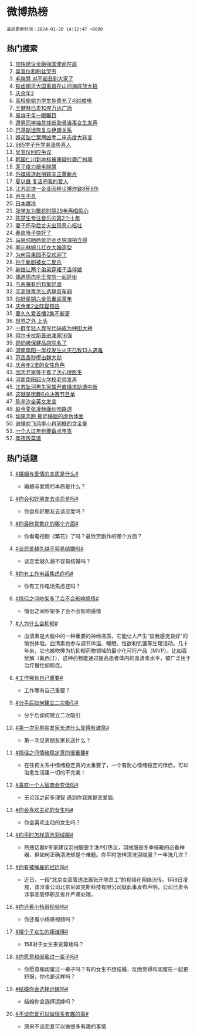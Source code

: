 # 微博热榜

`最后更新时间：2024-01-20 14:12:47 +0800`

## 热门搜索

1. [加快建设金融强国使命在肩](https://m.weibo.cn/search?containerid=100103type%3D1%26t%3D10%26q%3D%23%E5%8A%A0%E5%BF%AB%E5%BB%BA%E8%AE%BE%E9%87%91%E8%9E%8D%E5%BC%BA%E5%9B%BD%E4%BD%BF%E5%91%BD%E5%9C%A8%E8%82%A9%23&stream_entry_id=51&isnewpage=1&extparam=seat%3D1%26pos%3D0%26filter_type%3Drealtimehot%26dgr%3D0%26stream_entry_id%3D51%26q%3D%2523%25E5%258A%25A0%25E5%25BF%25AB%25E5%25BB%25BA%25E8%25AE%25BE%25E9%2587%2591%25E8%259E%258D%25E5%25BC%25BA%25E5%259B%25BD%25E4%25BD%25BF%25E5%2591%25BD%25E5%259C%25A8%25E8%2582%25A9%2523%26cate%3D10103%26c_type%3D51%26display_time%3D1705731166%26pre_seqid%3D170573116666901651626)
1. [吴宣仪和粉丝哭穷](https://m.weibo.cn/search?containerid=100103type%3D1%26t%3D10%26q%3D%23%E5%90%B4%E5%AE%A3%E4%BB%AA%E5%92%8C%E7%B2%89%E4%B8%9D%E5%93%AD%E7%A9%B7%23&stream_entry_id=31&isnewpage=1&extparam=seat%3D1%26c_type%3D31%26cate%3D5001%26lcate%3D5001%26pos%3D0%26filter_type%3Drealtimehot%26dgr%3D0%26q%3D%2523%25E5%2590%25B4%25E5%25AE%25A3%25E4%25BB%25AA%25E5%2592%258C%25E7%25B2%2589%25E4%25B8%259D%25E5%2593%25AD%25E7%25A9%25B7%2523%26band_rank%3D1%26realpos%3D1%26stream_entry_id%3D31%26flag%3D2%26display_time%3D1705731166%26pre_seqid%3D170573116666901651626)
1. [毛晓慧 对不起丑到大家了](https://m.weibo.cn/search?containerid=100103type%3D1%26t%3D10%26q%3D%E6%AF%9B%E6%99%93%E6%85%A7+%E5%AF%B9%E4%B8%8D%E8%B5%B7%E4%B8%91%E5%88%B0%E5%A4%A7%E5%AE%B6%E4%BA%86&stream_entry_id=31&isnewpage=1&extparam=seat%3D1%26c_type%3D31%26cate%3D5001%26lcate%3D5001%26pos%3D1%26filter_type%3Drealtimehot%26dgr%3D0%26q%3D%25E6%25AF%259B%25E6%2599%2593%25E6%2585%25A7%2520%25E5%25AF%25B9%25E4%25B8%258D%25E8%25B5%25B7%25E4%25B8%2591%25E5%2588%25B0%25E5%25A4%25A7%25E5%25AE%25B6%25E4%25BA%2586%26band_rank%3D2%26realpos%3D2%26stream_entry_id%3D31%26flag%3D2%26display_time%3D1705731166%26pre_seqid%3D170573116666901651626)
1. [铁齿钢牙大国重器在山间海底放大招](https://m.weibo.cn/search?containerid=100103type%3D1%26t%3D10%26q%3D%23%E9%93%81%E9%BD%BF%E9%92%A2%E7%89%99%E5%A4%A7%E5%9B%BD%E9%87%8D%E5%99%A8%E5%9C%A8%E5%B1%B1%E9%97%B4%E6%B5%B7%E5%BA%95%E6%94%BE%E5%A4%A7%E6%8B%9B%23&stream_entry_id=31&isnewpage=1&extparam=seat%3D1%26c_type%3D31%26cate%3D5001%26lcate%3D5001%26pos%3D2%26filter_type%3Drealtimehot%26dgr%3D0%26q%3D%2523%25E9%2593%2581%25E9%25BD%25BF%25E9%2592%25A2%25E7%2589%2599%25E5%25A4%25A7%25E5%259B%25BD%25E9%2587%258D%25E5%2599%25A8%25E5%259C%25A8%25E5%25B1%25B1%25E9%2597%25B4%25E6%25B5%25B7%25E5%25BA%2595%25E6%2594%25BE%25E5%25A4%25A7%25E6%258B%259B%2523%26band_rank%3D3%26realpos%3D3%26stream_entry_id%3D31%26flag%3D1%26display_time%3D1705731166%26pre_seqid%3D170573116666901651626)
1. [庆余年2](https://m.weibo.cn/search?containerid=100103type%3D1%26t%3D10%26q%3D%E5%BA%86%E4%BD%99%E5%B9%B42&stream_entry_id=31&isnewpage=1&extparam=seat%3D1%26c_type%3D31%26cate%3D5001%26lcate%3D5001%26pos%3D3%26filter_type%3Drealtimehot%26dgr%3D0%26q%3D%25E5%25BA%2586%25E4%25BD%2599%25E5%25B9%25B42%26band_rank%3D4%26realpos%3D4%26stream_entry_id%3D31%26flag%3D2%26display_time%3D1705731166%26pre_seqid%3D170573116666901651626)
1. [高校偷偷为学生免费充了480度电](https://m.weibo.cn/search?containerid=100103type%3D1%26t%3D10%26q%3D%23%E9%AB%98%E6%A0%A1%E5%81%B7%E5%81%B7%E4%B8%BA%E5%AD%A6%E7%94%9F%E5%85%8D%E8%B4%B9%E5%85%85%E4%BA%86480%E5%BA%A6%E7%94%B5%23&stream_entry_id=31&isnewpage=1&extparam=seat%3D1%26c_type%3D31%26cate%3D5001%26lcate%3D5001%26pos%3D4%26filter_type%3Drealtimehot%26dgr%3D0%26q%3D%2523%25E9%25AB%2598%25E6%25A0%25A1%25E5%2581%25B7%25E5%2581%25B7%25E4%25B8%25BA%25E5%25AD%25A6%25E7%2594%259F%25E5%2585%258D%25E8%25B4%25B9%25E5%2585%2585%25E4%25BA%2586480%25E5%25BA%25A6%25E7%2594%25B5%2523%26band_rank%3D5%26realpos%3D5%26stream_entry_id%3D31%26flag%3D32768%26display_time%3D1705731166%26pre_seqid%3D170573116666901651626)
1. [王健林已卖10座万达广场](https://m.weibo.cn/search?containerid=100103type%3D1%26t%3D10%26q%3D%23%E7%8E%8B%E5%81%A5%E6%9E%97%E5%B7%B2%E5%8D%9610%E5%BA%A7%E4%B8%87%E8%BE%BE%E5%B9%BF%E5%9C%BA%23&stream_entry_id=31&isnewpage=1&extparam=seat%3D1%26c_type%3D31%26cate%3D5001%26lcate%3D5001%26pos%3D5%26filter_type%3Drealtimehot%26dgr%3D0%26q%3D%2523%25E7%258E%258B%25E5%2581%25A5%25E6%259E%2597%25E5%25B7%25B2%25E5%258D%259610%25E5%25BA%25A7%25E4%25B8%2587%25E8%25BE%25BE%25E5%25B9%25BF%25E5%259C%25BA%2523%26band_rank%3D6%26realpos%3D6%26stream_entry_id%3D31%26flag%3D2%26display_time%3D1705731166%26pre_seqid%3D170573116666901651626)
1. [易烊千玺一眼瞩目](https://m.weibo.cn/search?containerid=100103type%3D1%26t%3D10%26q%3D%23%E6%98%93%E7%83%8A%E5%8D%83%E7%8E%BA%E4%B8%80%E7%9C%BC%E7%9E%A9%E7%9B%AE%23&stream_entry_id=31&isnewpage=1&extparam=seat%3D1%26c_type%3D31%26topic_ad%3D1%26cate%3D5001%26lcate%3D5001%26adid%3D219516%26filter_type%3Drealtimehot%26dgr%3D0%26pos%3D6%26band_rank%3D7%26q%3D%2523%25E6%2598%2593%25E7%2583%258A%25E5%258D%2583%25E7%258E%25BA%25E4%25B8%2580%25E7%259C%25BC%25E7%259E%25A9%25E7%259B%25AE%2523%26stream_entry_id%3D31%26is_ad_pos%3D1%26display_time%3D1705731166%26pre_seqid%3D170573116666901651626)
1. [遭男同学抽凳摔断肋骨当事女生发声](https://m.weibo.cn/search?containerid=100103type%3D1%26t%3D10%26q%3D%23%E9%81%AD%E7%94%B7%E5%90%8C%E5%AD%A6%E6%8A%BD%E5%87%B3%E6%91%94%E6%96%AD%E8%82%8B%E9%AA%A8%E5%BD%93%E4%BA%8B%E5%A5%B3%E7%94%9F%E5%8F%91%E5%A3%B0%23&stream_entry_id=31&isnewpage=1&extparam=seat%3D1%26c_type%3D31%26cate%3D5001%26lcate%3D5001%26pos%3D7%26filter_type%3Drealtimehot%26dgr%3D0%26q%3D%2523%25E9%2581%25AD%25E7%2594%25B7%25E5%2590%258C%25E5%25AD%25A6%25E6%258A%25BD%25E5%2587%25B3%25E6%2591%2594%25E6%2596%25AD%25E8%2582%258B%25E9%25AA%25A8%25E5%25BD%2593%25E4%25BA%258B%25E5%25A5%25B3%25E7%2594%259F%25E5%258F%2591%25E5%25A3%25B0%2523%26band_rank%3D7%26realpos%3D7%26stream_entry_id%3D31%26flag%3D1%26display_time%3D1705731166%26pre_seqid%3D170573116666901651626)
1. [巴基斯坦恢复与伊朗关系](https://m.weibo.cn/search?containerid=100103type%3D1%26t%3D10%26q%3D%23%E5%B7%B4%E5%9F%BA%E6%96%AF%E5%9D%A6%E6%81%A2%E5%A4%8D%E4%B8%8E%E4%BC%8A%E6%9C%97%E5%85%B3%E7%B3%BB%23&stream_entry_id=31&isnewpage=1&extparam=seat%3D1%26c_type%3D31%26cate%3D5001%26lcate%3D5001%26pos%3D8%26filter_type%3Drealtimehot%26dgr%3D0%26q%3D%2523%25E5%25B7%25B4%25E5%259F%25BA%25E6%2596%25AF%25E5%259D%25A6%25E6%2581%25A2%25E5%25A4%258D%25E4%25B8%258E%25E4%25BC%258A%25E6%259C%2597%25E5%2585%25B3%25E7%25B3%25BB%2523%26band_rank%3D8%26realpos%3D8%26stream_entry_id%3D31%26flag%3D1%26display_time%3D1705731166%26pre_seqid%3D170573116666901651626)
1. [姐弟坠亡案两凶手二审态度大转变](https://m.weibo.cn/search?containerid=100103type%3D1%26t%3D10%26q%3D%23%E5%A7%90%E5%BC%9F%E5%9D%A0%E4%BA%A1%E6%A1%88%E4%B8%A4%E5%87%B6%E6%89%8B%E4%BA%8C%E5%AE%A1%E6%80%81%E5%BA%A6%E5%A4%A7%E8%BD%AC%E5%8F%98%23&stream_entry_id=31&isnewpage=1&extparam=seat%3D1%26c_type%3D31%26cate%3D5001%26lcate%3D5001%26pos%3D9%26filter_type%3Drealtimehot%26dgr%3D0%26q%3D%2523%25E5%25A7%2590%25E5%25BC%259F%25E5%259D%25A0%25E4%25BA%25A1%25E6%25A1%2588%25E4%25B8%25A4%25E5%2587%25B6%25E6%2589%258B%25E4%25BA%258C%25E5%25AE%25A1%25E6%2580%2581%25E5%25BA%25A6%25E5%25A4%25A7%25E8%25BD%25AC%25E5%258F%2598%2523%26band_rank%3D9%26realpos%3D9%26stream_entry_id%3D31%26flag%3D0%26display_time%3D1705731166%26pre_seqid%3D170573116666901651626)
1. [985学子升学率涨势喜人](https://m.weibo.cn/search?containerid=100103type%3D1%26t%3D10%26q%3D%23985%E5%AD%A6%E5%AD%90%E5%8D%87%E5%AD%A6%E7%8E%87%E6%B6%A8%E5%8A%BF%E5%96%9C%E4%BA%BA%23&stream_entry_id=31&isnewpage=1&extparam=seat%3D1%26c_type%3D31%26cate%3D5001%26lcate%3D5001%26pos%3D10%26filter_type%3Drealtimehot%26dgr%3D0%26q%3D%2523985%25E5%25AD%25A6%25E5%25AD%2590%25E5%258D%2587%25E5%25AD%25A6%25E7%258E%2587%25E6%25B6%25A8%25E5%258A%25BF%25E5%2596%259C%25E4%25BA%25BA%2523%26band_rank%3D10%26realpos%3D10%26stream_entry_id%3D31%26flag%3D0%26display_time%3D1705731166%26pre_seqid%3D170573116666901651626)
1. [吴宣仪回应争议](https://m.weibo.cn/search?containerid=100103type%3D1%26t%3D10%26q%3D%23%E5%90%B4%E5%AE%A3%E4%BB%AA%E5%9B%9E%E5%BA%94%E4%BA%89%E8%AE%AE%23&stream_entry_id=31&isnewpage=1&extparam=seat%3D1%26c_type%3D31%26cate%3D5001%26lcate%3D5001%26pos%3D11%26filter_type%3Drealtimehot%26dgr%3D0%26q%3D%2523%25E5%2590%25B4%25E5%25AE%25A3%25E4%25BB%25AA%25E5%259B%259E%25E5%25BA%2594%25E4%25BA%2589%25E8%25AE%25AE%2523%26band_rank%3D11%26realpos%3D11%26stream_entry_id%3D31%26flag%3D1%26display_time%3D1705731166%26pre_seqid%3D170573116666901651626)
1. [韩国仁川新地标被质疑抄袭广州塔](https://m.weibo.cn/search?containerid=100103type%3D1%26t%3D10%26q%3D%23%E9%9F%A9%E5%9B%BD%E4%BB%81%E5%B7%9D%E6%96%B0%E5%9C%B0%E6%A0%87%E8%A2%AB%E8%B4%A8%E7%96%91%E6%8A%84%E8%A2%AD%E5%B9%BF%E5%B7%9E%E5%A1%94%23&stream_entry_id=31&isnewpage=1&extparam=seat%3D1%26c_type%3D31%26cate%3D5001%26lcate%3D5001%26pos%3D12%26filter_type%3Drealtimehot%26dgr%3D0%26q%3D%2523%25E9%259F%25A9%25E5%259B%25BD%25E4%25BB%2581%25E5%25B7%259D%25E6%2596%25B0%25E5%259C%25B0%25E6%25A0%2587%25E8%25A2%25AB%25E8%25B4%25A8%25E7%2596%2591%25E6%258A%2584%25E8%25A2%25AD%25E5%25B9%25BF%25E5%25B7%259E%25E5%25A1%2594%2523%26band_rank%3D12%26realpos%3D12%26stream_entry_id%3D31%26flag%3D0%26display_time%3D1705731166%26pre_seqid%3D170573116666901651626)
1. [茅子俊力挺毛晓慧](https://m.weibo.cn/search?containerid=100103type%3D1%26t%3D10%26q%3D%23%E8%8C%85%E5%AD%90%E4%BF%8A%E5%8A%9B%E6%8C%BA%E6%AF%9B%E6%99%93%E6%85%A7%23&stream_entry_id=31&isnewpage=1&extparam=seat%3D1%26c_type%3D31%26cate%3D5001%26lcate%3D5001%26pos%3D13%26filter_type%3Drealtimehot%26dgr%3D0%26q%3D%2523%25E8%258C%2585%25E5%25AD%2590%25E4%25BF%258A%25E5%258A%259B%25E6%258C%25BA%25E6%25AF%259B%25E6%2599%2593%25E6%2585%25A7%2523%26band_rank%3D13%26realpos%3D13%26stream_entry_id%3D31%26flag%3D1%26display_time%3D1705731166%26pre_seqid%3D170573116666901651626)
1. [外媒报道赵丽颖辛芷蕾新片](https://m.weibo.cn/search?containerid=100103type%3D1%26t%3D10%26q%3D%23%E5%A4%96%E5%AA%92%E6%8A%A5%E9%81%93%E8%B5%B5%E4%B8%BD%E9%A2%96%E8%BE%9B%E8%8A%B7%E8%95%BE%E6%96%B0%E7%89%87%23&stream_entry_id=31&isnewpage=1&extparam=seat%3D1%26c_type%3D31%26cate%3D5001%26lcate%3D5001%26pos%3D14%26filter_type%3Drealtimehot%26dgr%3D0%26q%3D%2523%25E5%25A4%2596%25E5%25AA%2592%25E6%258A%25A5%25E9%2581%2593%25E8%25B5%25B5%25E4%25B8%25BD%25E9%25A2%2596%25E8%25BE%259B%25E8%258A%25B7%25E8%2595%25BE%25E6%2596%25B0%25E7%2589%2587%2523%26band_rank%3D14%26realpos%3D14%26stream_entry_id%3D31%26flag%3D2%26display_time%3D1705731166%26pre_seqid%3D170573116666901651626)
1. [夏以昼 复活吧我的爱人](https://m.weibo.cn/search?containerid=100103type%3D1%26t%3D10%26q%3D%E5%A4%8F%E4%BB%A5%E6%98%BC+%E5%A4%8D%E6%B4%BB%E5%90%A7%E6%88%91%E7%9A%84%E7%88%B1%E4%BA%BA&stream_entry_id=31&isnewpage=1&extparam=seat%3D1%26c_type%3D31%26cate%3D5001%26lcate%3D5001%26pos%3D15%26filter_type%3Drealtimehot%26dgr%3D0%26q%3D%25E5%25A4%258F%25E4%25BB%25A5%25E6%2598%25BC%2520%25E5%25A4%258D%25E6%25B4%25BB%25E5%2590%25A7%25E6%2588%2591%25E7%259A%2584%25E7%2588%25B1%25E4%25BA%25BA%26band_rank%3D15%26realpos%3D15%26stream_entry_id%3D31%26flag%3D1%26display_time%3D1705731166%26pre_seqid%3D170573116666901651626)
1. [江苏武进一企业因粉尘爆炸致8死8伤](https://m.weibo.cn/search?containerid=100103type%3D1%26t%3D10%26q%3D%23%E6%B1%9F%E8%8B%8F%E6%AD%A6%E8%BF%9B%E4%B8%80%E4%BC%81%E4%B8%9A%E5%9B%A0%E7%B2%89%E5%B0%98%E7%88%86%E7%82%B8%E8%87%B48%E6%AD%BB8%E4%BC%A4%23&stream_entry_id=31&isnewpage=1&extparam=seat%3D1%26c_type%3D31%26cate%3D5001%26lcate%3D5001%26pos%3D16%26filter_type%3Drealtimehot%26dgr%3D0%26q%3D%2523%25E6%25B1%259F%25E8%258B%258F%25E6%25AD%25A6%25E8%25BF%259B%25E4%25B8%2580%25E4%25BC%2581%25E4%25B8%259A%25E5%259B%25A0%25E7%25B2%2589%25E5%25B0%2598%25E7%2588%2586%25E7%2582%25B8%25E8%2587%25B48%25E6%25AD%25BB8%25E4%25BC%25A4%2523%26band_rank%3D16%26realpos%3D16%26stream_entry_id%3D31%26flag%3D1%26display_time%3D1705731166%26pre_seqid%3D170573116666901651626)
1. [声生不息](https://m.weibo.cn/search?containerid=100103type%3D1%26t%3D10%26q%3D%E5%A3%B0%E7%94%9F%E4%B8%8D%E6%81%AF&stream_entry_id=31&isnewpage=1&extparam=seat%3D1%26c_type%3D31%26cate%3D5001%26lcate%3D5001%26pos%3D17%26filter_type%3Drealtimehot%26dgr%3D0%26q%3D%25E5%25A3%25B0%25E7%2594%259F%25E4%25B8%258D%25E6%2581%25AF%26band_rank%3D17%26realpos%3D17%26stream_entry_id%3D31%26flag%3D1%26display_time%3D1705731166%26pre_seqid%3D170573116666901651626)
1. [日本爆冷](https://m.weibo.cn/search?containerid=100103type%3D1%26t%3D10%26q%3D%E6%97%A5%E6%9C%AC%E7%88%86%E5%86%B7&stream_entry_id=31&isnewpage=1&extparam=seat%3D1%26c_type%3D31%26cate%3D5001%26lcate%3D5001%26pos%3D18%26filter_type%3Drealtimehot%26dgr%3D0%26q%3D%25E6%2597%25A5%25E6%259C%25AC%25E7%2588%2586%25E5%2586%25B7%26band_rank%3D18%26realpos%3D18%26stream_entry_id%3D31%26flag%3D0%26display_time%3D1705731166%26pre_seqid%3D170573116666901651626)
1. [张学友为繁花时隔29年再唱偷心](https://m.weibo.cn/search?containerid=100103type%3D1%26t%3D10%26q%3D%23%E5%BC%A0%E5%AD%A6%E5%8F%8B%E4%B8%BA%E7%B9%81%E8%8A%B1%E6%97%B6%E9%9A%9429%E5%B9%B4%E5%86%8D%E5%94%B1%E5%81%B7%E5%BF%83%23&stream_entry_id=31&isnewpage=1&extparam=seat%3D1%26c_type%3D31%26cate%3D5001%26lcate%3D5001%26pos%3D19%26filter_type%3Drealtimehot%26dgr%3D0%26q%3D%2523%25E5%25BC%25A0%25E5%25AD%25A6%25E5%258F%258B%25E4%25B8%25BA%25E7%25B9%2581%25E8%258A%25B1%25E6%2597%25B6%25E9%259A%259429%25E5%25B9%25B4%25E5%2586%258D%25E5%2594%25B1%25E5%2581%25B7%25E5%25BF%2583%2523%26band_rank%3D19%26realpos%3D19%26stream_entry_id%3D31%26flag%3D0%26display_time%3D1705731166%26pre_seqid%3D170573116666901651626)
1. [陈楚生专注音乐的第2个十年](https://m.weibo.cn/search?containerid=100103type%3D1%26t%3D10%26q%3D%23%E9%99%88%E6%A5%9A%E7%94%9F%E4%B8%93%E6%B3%A8%E9%9F%B3%E4%B9%90%E7%9A%84%E7%AC%AC2%E4%B8%AA%E5%8D%81%E5%B9%B4%23&stream_entry_id=31&isnewpage=1&extparam=seat%3D1%26c_type%3D31%26cate%3D5001%26lcate%3D5001%26adid%3D219246%26pos%3D20%26filter_type%3Drealtimehot%26dgr%3D0%26q%3D%2523%25E9%2599%2588%25E6%25A5%259A%25E7%2594%259F%25E4%25B8%2593%25E6%25B3%25A8%25E9%259F%25B3%25E4%25B9%2590%25E7%259A%2584%25E7%25AC%25AC2%25E4%25B8%25AA%25E5%258D%2581%25E5%25B9%25B4%2523%26band_rank%3D20%26realpos%3D20%26stream_entry_id%3D31%26flag%3D0%26display_time%3D1705731166%26pre_seqid%3D170573116666901651626)
1. [妻子怀孕后丈夫出现恶心呕吐](https://m.weibo.cn/search?containerid=100103type%3D1%26t%3D10%26q%3D%23%E5%A6%BB%E5%AD%90%E6%80%80%E5%AD%95%E5%90%8E%E4%B8%88%E5%A4%AB%E5%87%BA%E7%8E%B0%E6%81%B6%E5%BF%83%E5%91%95%E5%90%90%23&stream_entry_id=31&isnewpage=1&extparam=seat%3D1%26c_type%3D31%26cate%3D5001%26lcate%3D5001%26pos%3D21%26filter_type%3Drealtimehot%26dgr%3D0%26q%3D%2523%25E5%25A6%25BB%25E5%25AD%2590%25E6%2580%2580%25E5%25AD%2595%25E5%2590%258E%25E4%25B8%2588%25E5%25A4%25AB%25E5%2587%25BA%25E7%258E%25B0%25E6%2581%25B6%25E5%25BF%2583%25E5%2591%2595%25E5%2590%2590%2523%26band_rank%3D21%26realpos%3D21%26stream_entry_id%3D31%26flag%3D0%26display_time%3D1705731166%26pre_seqid%3D170573116666901651626)
1. [秦岚嗓子快好了](https://m.weibo.cn/search?containerid=100103type%3D1%26t%3D10%26q%3D%E7%A7%A6%E5%B2%9A%E5%97%93%E5%AD%90%E5%BF%AB%E5%A5%BD%E4%BA%86&stream_entry_id=31&isnewpage=1&extparam=seat%3D1%26c_type%3D31%26cate%3D5001%26lcate%3D5001%26pos%3D22%26filter_type%3Drealtimehot%26dgr%3D0%26q%3D%25E7%25A7%25A6%25E5%25B2%259A%25E5%2597%2593%25E5%25AD%2590%25E5%25BF%25AB%25E5%25A5%25BD%25E4%25BA%2586%26band_rank%3D22%26realpos%3D22%26stream_entry_id%3D31%26flag%3D1%26display_time%3D1705731166%26pre_seqid%3D170573116666901651626)
1. [马思纯晒杨紫范丞丞导演拍立得](https://m.weibo.cn/search?containerid=100103type%3D1%26t%3D10%26q%3D%23%E9%A9%AC%E6%80%9D%E7%BA%AF%E6%99%92%E6%9D%A8%E7%B4%AB%E8%8C%83%E4%B8%9E%E4%B8%9E%E5%AF%BC%E6%BC%94%E6%8B%8D%E7%AB%8B%E5%BE%97%23&stream_entry_id=31&isnewpage=1&extparam=seat%3D1%26c_type%3D31%26cate%3D5001%26lcate%3D5001%26pos%3D23%26filter_type%3Drealtimehot%26dgr%3D0%26q%3D%2523%25E9%25A9%25AC%25E6%2580%259D%25E7%25BA%25AF%25E6%2599%2592%25E6%259D%25A8%25E7%25B4%25AB%25E8%258C%2583%25E4%25B8%259E%25E4%25B8%259E%25E5%25AF%25BC%25E6%25BC%2594%25E6%258B%258D%25E7%25AB%258B%25E5%25BE%2597%2523%26band_rank%3D23%26realpos%3D23%26stream_entry_id%3D31%26flag%3D1%26display_time%3D1705731166%26pre_seqid%3D170573116666901651626)
1. [李沁林婉儿红衣大婚造型](https://m.weibo.cn/search?containerid=100103type%3D1%26t%3D10%26q%3D%23%E6%9D%8E%E6%B2%81%E6%9E%97%E5%A9%89%E5%84%BF%E7%BA%A2%E8%A1%A3%E5%A4%A7%E5%A9%9A%E9%80%A0%E5%9E%8B%23&stream_entry_id=31&isnewpage=1&extparam=seat%3D1%26c_type%3D31%26cate%3D5001%26lcate%3D5001%26pos%3D24%26filter_type%3Drealtimehot%26dgr%3D0%26q%3D%2523%25E6%259D%258E%25E6%25B2%2581%25E6%259E%2597%25E5%25A9%2589%25E5%2584%25BF%25E7%25BA%25A2%25E8%25A1%25A3%25E5%25A4%25A7%25E5%25A9%259A%25E9%2580%25A0%25E5%259E%258B%2523%26band_rank%3D24%26realpos%3D24%26stream_entry_id%3D31%26flag%3D0%26display_time%3D1705731166%26pre_seqid%3D170573116666901651626)
1. [为何百果园不受欢迎了](https://m.weibo.cn/search?containerid=100103type%3D1%26t%3D10%26q%3D%23%E4%B8%BA%E4%BD%95%E7%99%BE%E6%9E%9C%E5%9B%AD%E4%B8%8D%E5%8F%97%E6%AC%A2%E8%BF%8E%E4%BA%86%23&stream_entry_id=31&isnewpage=1&extparam=seat%3D1%26c_type%3D31%26cate%3D5001%26lcate%3D5001%26pos%3D25%26filter_type%3Drealtimehot%26dgr%3D0%26q%3D%2523%25E4%25B8%25BA%25E4%25BD%2595%25E7%2599%25BE%25E6%259E%259C%25E5%259B%25AD%25E4%25B8%258D%25E5%258F%2597%25E6%25AC%25A2%25E8%25BF%258E%25E4%25BA%2586%2523%26band_rank%3D25%26realpos%3D25%26stream_entry_id%3D31%26flag%3D0%26display_time%3D1705731166%26pre_seqid%3D170573116666901651626)
1. [孙千新剧被女二反杀](https://m.weibo.cn/search?containerid=100103type%3D1%26t%3D10%26q%3D%23%E5%AD%99%E5%8D%83%E6%96%B0%E5%89%A7%E8%A2%AB%E5%A5%B3%E4%BA%8C%E5%8F%8D%E6%9D%80%23&stream_entry_id=31&isnewpage=1&extparam=seat%3D1%26c_type%3D31%26cate%3D5001%26lcate%3D5001%26pos%3D26%26filter_type%3Drealtimehot%26dgr%3D0%26q%3D%2523%25E5%25AD%2599%25E5%258D%2583%25E6%2596%25B0%25E5%2589%25A7%25E8%25A2%25AB%25E5%25A5%25B3%25E4%25BA%258C%25E5%258F%258D%25E6%259D%2580%2523%26band_rank%3D26%26realpos%3D26%26stream_entry_id%3D31%26flag%3D1%26display_time%3D1705731166%26pre_seqid%3D170573116666901651626)
1. [新娘让两个弟弟穿裙子当伴娘](https://m.weibo.cn/search?containerid=100103type%3D1%26t%3D10%26q%3D%23%E6%96%B0%E5%A8%98%E8%AE%A9%E4%B8%A4%E4%B8%AA%E5%BC%9F%E5%BC%9F%E7%A9%BF%E8%A3%99%E5%AD%90%E5%BD%93%E4%BC%B4%E5%A8%98%23&stream_entry_id=31&isnewpage=1&extparam=seat%3D1%26c_type%3D31%26cate%3D5001%26lcate%3D5001%26pos%3D27%26filter_type%3Drealtimehot%26dgr%3D0%26q%3D%2523%25E6%2596%25B0%25E5%25A8%2598%25E8%25AE%25A9%25E4%25B8%25A4%25E4%25B8%25AA%25E5%25BC%259F%25E5%25BC%259F%25E7%25A9%25BF%25E8%25A3%2599%25E5%25AD%2590%25E5%25BD%2593%25E4%25BC%25B4%25E5%25A8%2598%2523%26band_rank%3D27%26realpos%3D27%26stream_entry_id%3D31%26flag%3D32768%26display_time%3D1705731166%26pre_seqid%3D170573116666901651626)
1. [偶遇周杰伦王俊凯一起逛街](https://m.weibo.cn/search?containerid=100103type%3D1%26t%3D10%26q%3D%23%E5%81%B6%E9%81%87%E5%91%A8%E6%9D%B0%E4%BC%A6%E7%8E%8B%E4%BF%8A%E5%87%AF%E4%B8%80%E8%B5%B7%E9%80%9B%E8%A1%97%23&stream_entry_id=31&isnewpage=1&extparam=seat%3D1%26c_type%3D31%26cate%3D5001%26lcate%3D5001%26pos%3D28%26filter_type%3Drealtimehot%26dgr%3D0%26q%3D%2523%25E5%2581%25B6%25E9%2581%2587%25E5%2591%25A8%25E6%259D%25B0%25E4%25BC%25A6%25E7%258E%258B%25E4%25BF%258A%25E5%2587%25AF%25E4%25B8%2580%25E8%25B5%25B7%25E9%2580%259B%25E8%25A1%2597%2523%26band_rank%3D28%26realpos%3D28%26stream_entry_id%3D31%26flag%3D0%26display_time%3D1705731166%26pre_seqid%3D170573116666901651626)
1. [与恶魔有约15集好虐](https://m.weibo.cn/search?containerid=100103type%3D1%26t%3D10%26q%3D%E4%B8%8E%E6%81%B6%E9%AD%94%E6%9C%89%E7%BA%A615%E9%9B%86%E5%A5%BD%E8%99%90&stream_entry_id=31&isnewpage=1&extparam=seat%3D1%26c_type%3D31%26cate%3D5001%26lcate%3D5001%26pos%3D29%26filter_type%3Drealtimehot%26dgr%3D0%26q%3D%25E4%25B8%258E%25E6%2581%25B6%25E9%25AD%2594%25E6%259C%2589%25E7%25BA%25A615%25E9%259B%2586%25E5%25A5%25BD%25E8%2599%2590%26band_rank%3D29%26realpos%3D29%26stream_entry_id%3D31%26flag%3D1%26display_time%3D1705731166%26pre_seqid%3D170573116666901651626)
1. [买高铁票怎么选静音车厢](https://m.weibo.cn/search?containerid=100103type%3D1%26t%3D10%26q%3D%23%E4%B9%B0%E9%AB%98%E9%93%81%E7%A5%A8%E6%80%8E%E4%B9%88%E9%80%89%E9%9D%99%E9%9F%B3%E8%BD%A6%E5%8E%A2%23&stream_entry_id=31&isnewpage=1&extparam=seat%3D1%26c_type%3D31%26cate%3D5001%26lcate%3D5001%26pos%3D30%26filter_type%3Drealtimehot%26dgr%3D0%26q%3D%2523%25E4%25B9%25B0%25E9%25AB%2598%25E9%2593%2581%25E7%25A5%25A8%25E6%2580%258E%25E4%25B9%2588%25E9%2580%2589%25E9%259D%2599%25E9%259F%25B3%25E8%25BD%25A6%25E5%258E%25A2%2523%26band_rank%3D30%26realpos%3D30%26stream_entry_id%3D31%26flag%3D0%26display_time%3D1705731166%26pre_seqid%3D170573116666901651626)
1. [你好星期六全员重返童年](https://m.weibo.cn/search?containerid=100103type%3D1%26t%3D10%26q%3D%23%E4%BD%A0%E5%A5%BD%E6%98%9F%E6%9C%9F%E5%85%AD%E5%85%A8%E5%91%98%E9%87%8D%E8%BF%94%E7%AB%A5%E5%B9%B4%23&stream_entry_id=31&isnewpage=1&extparam=seat%3D1%26c_type%3D31%26cate%3D5001%26lcate%3D5001%26pos%3D31%26filter_type%3Drealtimehot%26dgr%3D0%26q%3D%2523%25E4%25BD%25A0%25E5%25A5%25BD%25E6%2598%259F%25E6%259C%259F%25E5%2585%25AD%25E5%2585%25A8%25E5%2591%2598%25E9%2587%258D%25E8%25BF%2594%25E7%25AB%25A5%25E5%25B9%25B4%2523%26band_rank%3D31%26realpos%3D31%26stream_entry_id%3D31%26flag%3D0%26display_time%3D1705731166%26pre_seqid%3D170573116666901651626)
1. [庆余年2全阵容预告](https://m.weibo.cn/search?containerid=100103type%3D1%26t%3D10%26q%3D%23%E5%BA%86%E4%BD%99%E5%B9%B42%E5%85%A8%E9%98%B5%E5%AE%B9%E9%A2%84%E5%91%8A%23&stream_entry_id=31&isnewpage=1&extparam=seat%3D1%26c_type%3D31%26cate%3D5001%26lcate%3D5001%26pos%3D32%26filter_type%3Drealtimehot%26dgr%3D0%26q%3D%2523%25E5%25BA%2586%25E4%25BD%2599%25E5%25B9%25B42%25E5%2585%25A8%25E9%2598%25B5%25E5%25AE%25B9%25E9%25A2%2584%25E5%2591%258A%2523%26band_rank%3D32%26realpos%3D32%26stream_entry_id%3D31%26flag%3D0%26display_time%3D1705731166%26pre_seqid%3D170573116666901651626)
1. [要久久爱首播2集不断更](https://m.weibo.cn/search?containerid=100103type%3D1%26t%3D10%26q%3D%23%E8%A6%81%E4%B9%85%E4%B9%85%E7%88%B1%E9%A6%96%E6%92%AD2%E9%9B%86%E4%B8%8D%E6%96%AD%E6%9B%B4%23&stream_entry_id=31&isnewpage=1&extparam=seat%3D1%26c_type%3D31%26cate%3D5001%26lcate%3D5001%26pos%3D33%26filter_type%3Drealtimehot%26dgr%3D0%26q%3D%2523%25E8%25A6%2581%25E4%25B9%2585%25E4%25B9%2585%25E7%2588%25B1%25E9%25A6%2596%25E6%2592%25AD2%25E9%259B%2586%25E4%25B8%258D%25E6%2596%25AD%25E6%259B%25B4%2523%26band_rank%3D33%26realpos%3D33%26stream_entry_id%3D31%26flag%3D1%26display_time%3D1705731166%26pre_seqid%3D170573116666901651626)
1. [世界之外 上头](https://m.weibo.cn/search?containerid=100103type%3D1%26t%3D10%26q%3D%E4%B8%96%E7%95%8C%E4%B9%8B%E5%A4%96+%E4%B8%8A%E5%A4%B4&stream_entry_id=31&isnewpage=1&extparam=seat%3D1%26c_type%3D31%26cate%3D5001%26lcate%3D5001%26pos%3D34%26filter_type%3Drealtimehot%26dgr%3D0%26q%3D%25E4%25B8%2596%25E7%2595%258C%25E4%25B9%258B%25E5%25A4%2596%2520%25E4%25B8%258A%25E5%25A4%25B4%26band_rank%3D34%26realpos%3D34%26stream_entry_id%3D31%26flag%3D0%26display_time%3D1705731166%26pre_seqid%3D170573116666901651626)
1. [一群年轻人靠写代码成为种田大神](https://m.weibo.cn/search?containerid=100103type%3D1%26t%3D10%26q%3D%23%E4%B8%80%E7%BE%A4%E5%B9%B4%E8%BD%BB%E4%BA%BA%E9%9D%A0%E5%86%99%E4%BB%A3%E7%A0%81%E6%88%90%E4%B8%BA%E7%A7%8D%E7%94%B0%E5%A4%A7%E7%A5%9E%23&stream_entry_id=31&isnewpage=1&extparam=seat%3D1%26c_type%3D31%26cate%3D5001%26lcate%3D5001%26pos%3D35%26filter_type%3Drealtimehot%26dgr%3D0%26q%3D%2523%25E4%25B8%2580%25E7%25BE%25A4%25E5%25B9%25B4%25E8%25BD%25BB%25E4%25BA%25BA%25E9%259D%25A0%25E5%2586%2599%25E4%25BB%25A3%25E7%25A0%2581%25E6%2588%2590%25E4%25B8%25BA%25E7%25A7%258D%25E7%2594%25B0%25E5%25A4%25A7%25E7%25A5%259E%2523%26band_rank%3D35%26realpos%3D35%26stream_entry_id%3D31%26flag%3D1%26display_time%3D1705731166%26pre_seqid%3D170573116666901651626)
1. [阿尔卡拉斯首进澳网16强](https://m.weibo.cn/search?containerid=100103type%3D1%26t%3D10%26q%3D%23%E9%98%BF%E5%B0%94%E5%8D%A1%E6%8B%89%E6%96%AF%E9%A6%96%E8%BF%9B%E6%BE%B3%E7%BD%9116%E5%BC%BA%23&stream_entry_id=31&isnewpage=1&extparam=seat%3D1%26c_type%3D31%26cate%3D5001%26lcate%3D5001%26pos%3D36%26filter_type%3Drealtimehot%26dgr%3D0%26q%3D%2523%25E9%2598%25BF%25E5%25B0%2594%25E5%258D%25A1%25E6%258B%2589%25E6%2596%25AF%25E9%25A6%2596%25E8%25BF%259B%25E6%25BE%25B3%25E7%25BD%259116%25E5%25BC%25BA%2523%26band_rank%3D36%26realpos%3D36%26stream_entry_id%3D31%26flag%3D1%26display_time%3D1705731166%26pre_seqid%3D170573116666901651626)
1. [奶奶被保健品店除名了](https://m.weibo.cn/search?containerid=100103type%3D1%26t%3D10%26q%3D%E5%A5%B6%E5%A5%B6%E8%A2%AB%E4%BF%9D%E5%81%A5%E5%93%81%E5%BA%97%E9%99%A4%E5%90%8D%E4%BA%86&stream_entry_id=31&isnewpage=1&extparam=seat%3D1%26c_type%3D31%26cate%3D5001%26lcate%3D5001%26pos%3D37%26filter_type%3Drealtimehot%26dgr%3D0%26q%3D%25E5%25A5%25B6%25E5%25A5%25B6%25E8%25A2%25AB%25E4%25BF%259D%25E5%2581%25A5%25E5%2593%2581%25E5%25BA%2597%25E9%2599%25A4%25E5%2590%258D%25E4%25BA%2586%26band_rank%3D37%26realpos%3D37%26stream_entry_id%3D31%26flag%3D0%26display_time%3D1705731166%26pre_seqid%3D170573116666901651626)
1. [河南南阳一学校发生火灾已致13人遇难](https://m.weibo.cn/search?containerid=100103type%3D1%26t%3D10%26q%3D%23%E6%B2%B3%E5%8D%97%E5%8D%97%E9%98%B3%E4%B8%80%E5%AD%A6%E6%A0%A1%E5%8F%91%E7%94%9F%E7%81%AB%E7%81%BE%E5%B7%B2%E8%87%B413%E4%BA%BA%E9%81%87%E9%9A%BE%23&stream_entry_id=31&isnewpage=1&extparam=seat%3D1%26c_type%3D31%26cate%3D5001%26lcate%3D5001%26pos%3D38%26filter_type%3Drealtimehot%26dgr%3D0%26q%3D%2523%25E6%25B2%25B3%25E5%258D%2597%25E5%258D%2597%25E9%2598%25B3%25E4%25B8%2580%25E5%25AD%25A6%25E6%25A0%25A1%25E5%258F%2591%25E7%2594%259F%25E7%2581%25AB%25E7%2581%25BE%25E5%25B7%25B2%25E8%2587%25B413%25E4%25BA%25BA%25E9%2581%2587%25E9%259A%25BE%2523%26band_rank%3D38%26realpos%3D38%26stream_entry_id%3D31%26flag%3D0%26display_time%3D1705731166%26pre_seqid%3D170573116666901651626)
1. [范丞丞秒摸出魏大勋](https://m.weibo.cn/search?containerid=100103type%3D1%26t%3D10%26q%3D%23%E8%8C%83%E4%B8%9E%E4%B8%9E%E7%A7%92%E6%91%B8%E5%87%BA%E9%AD%8F%E5%A4%A7%E5%8B%8B%23&stream_entry_id=31&isnewpage=1&extparam=seat%3D1%26c_type%3D31%26cate%3D5001%26lcate%3D5001%26pos%3D39%26filter_type%3Drealtimehot%26dgr%3D0%26q%3D%2523%25E8%258C%2583%25E4%25B8%259E%25E4%25B8%259E%25E7%25A7%2592%25E6%2591%25B8%25E5%2587%25BA%25E9%25AD%258F%25E5%25A4%25A7%25E5%258B%258B%2523%26band_rank%3D39%26realpos%3D39%26stream_entry_id%3D31%26flag%3D0%26display_time%3D1705731166%26pre_seqid%3D170573116666901651626)
1. [庆余年2里的女性角色](https://m.weibo.cn/search?containerid=100103type%3D1%26t%3D10%26q%3D%23%E5%BA%86%E4%BD%99%E5%B9%B42%E9%87%8C%E7%9A%84%E5%A5%B3%E6%80%A7%E8%A7%92%E8%89%B2%23&stream_entry_id=31&isnewpage=1&extparam=seat%3D1%26c_type%3D31%26cate%3D5001%26lcate%3D5001%26pos%3D40%26filter_type%3Drealtimehot%26dgr%3D0%26q%3D%2523%25E5%25BA%2586%25E4%25BD%2599%25E5%25B9%25B42%25E9%2587%258C%25E7%259A%2584%25E5%25A5%25B3%25E6%2580%25A7%25E8%25A7%2592%25E8%2589%25B2%2523%26band_rank%3D40%26realpos%3D40%26stream_entry_id%3D31%26flag%3D1%26display_time%3D1705731166%26pre_seqid%3D170573116666901651626)
1. [回次老家等于看了次心理医生](https://m.weibo.cn/search?containerid=100103type%3D1%26t%3D10%26q%3D%23%E5%9B%9E%E6%AC%A1%E8%80%81%E5%AE%B6%E7%AD%89%E4%BA%8E%E7%9C%8B%E4%BA%86%E6%AC%A1%E5%BF%83%E7%90%86%E5%8C%BB%E7%94%9F%23&stream_entry_id=31&isnewpage=1&extparam=seat%3D1%26c_type%3D31%26cate%3D5001%26lcate%3D5001%26pos%3D41%26filter_type%3Drealtimehot%26dgr%3D0%26q%3D%2523%25E5%259B%259E%25E6%25AC%25A1%25E8%2580%2581%25E5%25AE%25B6%25E7%25AD%2589%25E4%25BA%258E%25E7%259C%258B%25E4%25BA%2586%25E6%25AC%25A1%25E5%25BF%2583%25E7%2590%2586%25E5%258C%25BB%25E7%2594%259F%2523%26band_rank%3D41%26realpos%3D41%26stream_entry_id%3D31%26flag%3D1%26display_time%3D1705731166%26pre_seqid%3D170573116666901651626)
1. [河南南阳起火学校老师发声](https://m.weibo.cn/search?containerid=100103type%3D1%26t%3D10%26q%3D%23%E6%B2%B3%E5%8D%97%E5%8D%97%E9%98%B3%E8%B5%B7%E7%81%AB%E5%AD%A6%E6%A0%A1%E8%80%81%E5%B8%88%E5%8F%91%E5%A3%B0%23&stream_entry_id=31&isnewpage=1&extparam=seat%3D1%26c_type%3D31%26cate%3D5001%26lcate%3D5001%26pos%3D42%26filter_type%3Drealtimehot%26dgr%3D0%26q%3D%2523%25E6%25B2%25B3%25E5%258D%2597%25E5%258D%2597%25E9%2598%25B3%25E8%25B5%25B7%25E7%2581%25AB%25E5%25AD%25A6%25E6%25A0%25A1%25E8%2580%2581%25E5%25B8%2588%25E5%258F%2591%25E5%25A3%25B0%2523%26band_rank%3D42%26realpos%3D42%26stream_entry_id%3D31%26flag%3D1%26display_time%3D1705731166%26pre_seqid%3D170573116666901651626)
1. [江苏坠河男生家属开直播求助遭中断](https://m.weibo.cn/search?containerid=100103type%3D1%26t%3D10%26q%3D%23%E6%B1%9F%E8%8B%8F%E5%9D%A0%E6%B2%B3%E7%94%B7%E7%94%9F%E5%AE%B6%E5%B1%9E%E5%BC%80%E7%9B%B4%E6%92%AD%E6%B1%82%E5%8A%A9%E9%81%AD%E4%B8%AD%E6%96%AD%23&stream_entry_id=31&isnewpage=1&extparam=seat%3D1%26c_type%3D31%26cate%3D5001%26lcate%3D5001%26pos%3D43%26filter_type%3Drealtimehot%26dgr%3D0%26q%3D%2523%25E6%25B1%259F%25E8%258B%258F%25E5%259D%25A0%25E6%25B2%25B3%25E7%2594%25B7%25E7%2594%259F%25E5%25AE%25B6%25E5%25B1%259E%25E5%25BC%2580%25E7%259B%25B4%25E6%2592%25AD%25E6%25B1%2582%25E5%258A%25A9%25E9%2581%25AD%25E4%25B8%25AD%25E6%2596%25AD%2523%26band_rank%3D43%26realpos%3D43%26stream_entry_id%3D31%26flag%3D0%26display_time%3D1705731166%26pre_seqid%3D170573116666901651626)
1. [这就是街舞6总决赛节目单](https://m.weibo.cn/search?containerid=100103type%3D1%26t%3D10%26q%3D%23%E8%BF%99%E5%B0%B1%E6%98%AF%E8%A1%97%E8%88%9E6%E6%80%BB%E5%86%B3%E8%B5%9B%E8%8A%82%E7%9B%AE%E5%8D%95%23&stream_entry_id=31&isnewpage=1&extparam=seat%3D1%26c_type%3D31%26cate%3D5001%26lcate%3D5001%26pos%3D44%26filter_type%3Drealtimehot%26dgr%3D0%26q%3D%2523%25E8%25BF%2599%25E5%25B0%25B1%25E6%2598%25AF%25E8%25A1%2597%25E8%2588%259E6%25E6%2580%25BB%25E5%2586%25B3%25E8%25B5%259B%25E8%258A%2582%25E7%259B%25AE%25E5%258D%2595%2523%26band_rank%3D44%26realpos%3D44%26stream_entry_id%3D31%26flag%3D0%26display_time%3D1705731166%26pre_seqid%3D170573116666901651626)
1. [陈芋汐全英文发言](https://m.weibo.cn/search?containerid=100103type%3D1%26t%3D10%26q%3D%23%E9%99%88%E8%8A%8B%E6%B1%90%E5%85%A8%E8%8B%B1%E6%96%87%E5%8F%91%E8%A8%80%23&stream_entry_id=31&isnewpage=1&extparam=seat%3D1%26c_type%3D31%26cate%3D5001%26lcate%3D5001%26pos%3D45%26filter_type%3Drealtimehot%26dgr%3D0%26q%3D%2523%25E9%2599%2588%25E8%258A%258B%25E6%25B1%2590%25E5%2585%25A8%25E8%258B%25B1%25E6%2596%2587%25E5%258F%2591%25E8%25A8%2580%2523%26band_rank%3D45%26realpos%3D45%26stream_entry_id%3D31%26flag%3D0%26display_time%3D1705731166%26pre_seqid%3D170573116666901651626)
1. [赵今麦张凌赫面纱吻路透](https://m.weibo.cn/search?containerid=100103type%3D1%26t%3D10%26q%3D%23%E8%B5%B5%E4%BB%8A%E9%BA%A6%E5%BC%A0%E5%87%8C%E8%B5%AB%E9%9D%A2%E7%BA%B1%E5%90%BB%E8%B7%AF%E9%80%8F%23&stream_entry_id=31&isnewpage=1&extparam=seat%3D1%26c_type%3D31%26cate%3D5001%26lcate%3D5001%26pos%3D46%26filter_type%3Drealtimehot%26dgr%3D0%26q%3D%2523%25E8%25B5%25B5%25E4%25BB%258A%25E9%25BA%25A6%25E5%25BC%25A0%25E5%2587%258C%25E8%25B5%25AB%25E9%259D%25A2%25E7%25BA%25B1%25E5%2590%25BB%25E8%25B7%25AF%25E9%2580%258F%2523%26band_rank%3D46%26realpos%3D46%26stream_entry_id%3D31%26flag%3D0%26display_time%3D1705731166%26pre_seqid%3D170573116666901651626)
1. [如果奔跑 撕碎婚姻的虚伪体面](https://m.weibo.cn/search?containerid=100103type%3D1%26t%3D10%26q%3D%E5%A6%82%E6%9E%9C%E5%A5%94%E8%B7%91+%E6%92%95%E7%A2%8E%E5%A9%9A%E5%A7%BB%E7%9A%84%E8%99%9A%E4%BC%AA%E4%BD%93%E9%9D%A2&stream_entry_id=31&isnewpage=1&extparam=seat%3D1%26c_type%3D31%26cate%3D5001%26lcate%3D5001%26pos%3D47%26filter_type%3Drealtimehot%26dgr%3D0%26q%3D%25E5%25A6%2582%25E6%259E%259C%25E5%25A5%2594%25E8%25B7%2591%2520%25E6%2592%2595%25E7%25A2%258E%25E5%25A9%259A%25E5%25A7%25BB%25E7%259A%2584%25E8%2599%259A%25E4%25BC%25AA%25E4%25BD%2593%25E9%259D%25A2%26band_rank%3D47%26realpos%3D47%26stream_entry_id%3D31%26flag%3D0%26display_time%3D1705731166%26pre_seqid%3D170573116666901651626)
1. [谁懂俞飞鸿李小冉同框的含金量](https://m.weibo.cn/search?containerid=100103type%3D1%26t%3D10%26q%3D%23%E8%B0%81%E6%87%82%E4%BF%9E%E9%A3%9E%E9%B8%BF%E6%9D%8E%E5%B0%8F%E5%86%89%E5%90%8C%E6%A1%86%E7%9A%84%E5%90%AB%E9%87%91%E9%87%8F%23&stream_entry_id=31&isnewpage=1&extparam=seat%3D1%26c_type%3D31%26cate%3D5001%26lcate%3D5001%26pos%3D48%26filter_type%3Drealtimehot%26dgr%3D0%26q%3D%2523%25E8%25B0%2581%25E6%2587%2582%25E4%25BF%259E%25E9%25A3%259E%25E9%25B8%25BF%25E6%259D%258E%25E5%25B0%258F%25E5%2586%2589%25E5%2590%258C%25E6%25A1%2586%25E7%259A%2584%25E5%2590%25AB%25E9%2587%2591%25E9%2587%258F%2523%26band_rank%3D48%26realpos%3D48%26stream_entry_id%3D31%26flag%3D1%26display_time%3D1705731166%26pre_seqid%3D170573116666901651626)
1. [一个人过年也要备点年货](https://m.weibo.cn/search?containerid=100103type%3D1%26t%3D10%26q%3D%23%E4%B8%80%E4%B8%AA%E4%BA%BA%E8%BF%87%E5%B9%B4%E4%B9%9F%E8%A6%81%E5%A4%87%E7%82%B9%E5%B9%B4%E8%B4%A7%23&stream_entry_id=31&isnewpage=1&extparam=seat%3D1%26c_type%3D31%26cate%3D5001%26lcate%3D5001%26pos%3D49%26filter_type%3Drealtimehot%26dgr%3D0%26q%3D%2523%25E4%25B8%2580%25E4%25B8%25AA%25E4%25BA%25BA%25E8%25BF%2587%25E5%25B9%25B4%25E4%25B9%259F%25E8%25A6%2581%25E5%25A4%2587%25E7%2582%25B9%25E5%25B9%25B4%25E8%25B4%25A7%2523%26band_rank%3D49%26realpos%3D49%26stream_entry_id%3D31%26flag%3D1%26display_time%3D1705731166%26pre_seqid%3D170573116666901651626)
1. [年夜饭菜谱](https://m.weibo.cn/search?containerid=100103type%3D1%26t%3D10%26q%3D%E5%B9%B4%E5%A4%9C%E9%A5%AD%E8%8F%9C%E8%B0%B1&stream_entry_id=31&isnewpage=1&extparam=seat%3D1%26c_type%3D31%26cate%3D5001%26lcate%3D5001%26pos%3D50%26filter_type%3Drealtimehot%26dgr%3D0%26q%3D%25E5%25B9%25B4%25E5%25A4%259C%25E9%25A5%25AD%25E8%258F%259C%25E8%25B0%25B1%26band_rank%3D50%26realpos%3D50%26stream_entry_id%3D31%26flag%3D1%26display_time%3D1705731166%26pre_seqid%3D170573116666901651626)

## 热门话题

1. [#婚姻与爱情的本质是什么#](https://m.weibo.cn/search?containerid=231522type%3D1%26t%3D10%26q%3D%23%E5%A9%9A%E5%A7%BB%E4%B8%8E%E7%88%B1%E6%83%85%E7%9A%84%E6%9C%AC%E8%B4%A8%E6%98%AF%E4%BB%80%E4%B9%88%23&stream_entry_id=128&isnewpage=1&extparam=seat%3D1%26pos%3D1-0-0%26c_type%3D128%26dgr%3D0%26cate%3D5004%26lcate%3D5004%26unitid%3D1704881162756%26display_time%3D1705731167%26pre_seqid%3D1705731167543015740188)
    - 婚姻与爱情的本质是什么？

1. [#你会和好朋友去谈恋爱吗#](https://m.weibo.cn/search?containerid=231522type%3D1%26t%3D10%26q%3D%23%E4%BD%A0%E4%BC%9A%E5%92%8C%E5%A5%BD%E6%9C%8B%E5%8F%8B%E5%8E%BB%E8%B0%88%E6%81%8B%E7%88%B1%E5%90%97%23&stream_entry_id=128&isnewpage=1&extparam=seat%3D1%26pos%3D1-0-1%26c_type%3D128%26dgr%3D0%26cate%3D5004%26lcate%3D5004%26unitid%3D1704849959446%26display_time%3D1705731167%26pre_seqid%3D1705731167543015740188)
    - 你会和好朋友去谈恋爱吗？

1. [#你最欣赏繁花的哪个方面#](https://m.weibo.cn/search?containerid=231522type%3D1%26t%3D10%26q%3D%23%E4%BD%A0%E6%9C%80%E6%AC%A3%E8%B5%8F%E7%B9%81%E8%8A%B1%E7%9A%84%E5%93%AA%E4%B8%AA%E6%96%B9%E9%9D%A2%23&stream_entry_id=128&isnewpage=1&extparam=seat%3D1%26pos%3D1-0-2%26c_type%3D128%26dgr%3D0%26cate%3D5004%26lcate%3D5004%26unitid%3D1704872158127%26display_time%3D1705731167%26pre_seqid%3D1705731167543015740188)
    - 你看电视剧《繁花》了吗？最欣赏剧作的哪个方面？

1. [#谈恋爱越久越不容易结婚吗#](https://m.weibo.cn/search?containerid=231522type%3D1%26t%3D10%26q%3D%23%E8%B0%88%E6%81%8B%E7%88%B1%E8%B6%8A%E4%B9%85%E8%B6%8A%E4%B8%8D%E5%AE%B9%E6%98%93%E7%BB%93%E5%A9%9A%E5%90%97%23&stream_entry_id=128&isnewpage=1&extparam=seat%3D1%26pos%3D1-0-3%26c_type%3D128%26dgr%3D0%26cate%3D5004%26lcate%3D5004%26unitid%3D1704871559387%26display_time%3D1705731167%26pre_seqid%3D1705731167543015740188)
    - 谈恋爱越久越不容易结婚吗？

1. [#你有工作电话焦虑症吗#](https://m.weibo.cn/search?containerid=231522type%3D1%26t%3D10%26q%3D%23%E4%BD%A0%E6%9C%89%E5%B7%A5%E4%BD%9C%E7%94%B5%E8%AF%9D%E7%84%A6%E8%99%91%E7%97%87%E5%90%97%23&stream_entry_id=128&isnewpage=1&extparam=seat%3D1%26pos%3D1-0-4%26c_type%3D128%26dgr%3D0%26cate%3D5004%26lcate%3D5004%26unitid%3D1704877884678%26display_time%3D1705731167%26pre_seqid%3D1705731167543015740188)
    - 你有工作电话焦虑症吗？

1. [#情侣之间吵架多了会不会影响感情#](https://m.weibo.cn/search?containerid=231522type%3D1%26t%3D10%26q%3D%23%E6%83%85%E4%BE%A3%E4%B9%8B%E9%97%B4%E5%90%B5%E6%9E%B6%E5%A4%9A%E4%BA%86%E4%BC%9A%E4%B8%8D%E4%BC%9A%E5%BD%B1%E5%93%8D%E6%84%9F%E6%83%85%23&stream_entry_id=128&isnewpage=1&extparam=seat%3D1%26pos%3D1-0-5%26c_type%3D128%26dgr%3D0%26cate%3D5004%26lcate%3D5004%26unitid%3D1704792093809%26display_time%3D1705731167%26pre_seqid%3D1705731167543015740188)
    - 情侣之间吵架多了会不会影响感情

1. [#人为什么会抑郁#](https://m.weibo.cn/search?containerid=231522type%3D1%26t%3D10%26q%3D%23%E4%BA%BA%E4%B8%BA%E4%BB%80%E4%B9%88%E4%BC%9A%E6%8A%91%E9%83%81%23&stream_entry_id=128&isnewpage=1&extparam=seat%3D1%26pos%3D1-0-6%26c_type%3D128%26dgr%3D0%26cate%3D5004%26lcate%3D5004%26unitid%3D1704881163792%26display_time%3D1705731167%26pre_seqid%3D1705731167543015740188)
    - 血清素是大脑中的一种重要的神经递质，它能让人产生“自我感觉良好”的愉悦体验。血清素也参与调节体温、睡眠、性欲和饥饿等生理活动。几十年来，它也被吹捧为抗抑郁药物领域的最小化可行产品（MVP）。比如百忧解（氟西汀），这种药物能通过提高患者体内的血清素水平，被广泛用于治疗慢性抑郁症。

1. [#工作哪有自己重要#](https://m.weibo.cn/search?containerid=231522type%3D1%26t%3D10%26q%3D%23%E5%B7%A5%E4%BD%9C%E5%93%AA%E6%9C%89%E8%87%AA%E5%B7%B1%E9%87%8D%E8%A6%81%23&stream_entry_id=128&isnewpage=1&extparam=seat%3D1%26pos%3D1-0-7%26c_type%3D128%26dgr%3D0%26cate%3D5004%26lcate%3D5004%26unitid%3D1704949537973%26display_time%3D1705731167%26pre_seqid%3D1705731167543015740188)
    - 工作哪有自己重要？

1. [#分手后如何建立二次吸引#](https://m.weibo.cn/search?containerid=231522type%3D1%26t%3D10%26q%3D%23%E5%88%86%E6%89%8B%E5%90%8E%E5%A6%82%E4%BD%95%E5%BB%BA%E7%AB%8B%E4%BA%8C%E6%AC%A1%E5%90%B8%E5%BC%95%23&stream_entry_id=128&isnewpage=1&extparam=seat%3D1%26pos%3D1-0-8%26c_type%3D128%26dgr%3D0%26cate%3D5004%26lcate%3D5004%26unitid%3D1704870666886%26display_time%3D1705731167%26pre_seqid%3D1705731167543015740188)
    - 分手后如何建立二次吸引

1. [#第一次见男朋友家长送什么显得有诚意#](https://m.weibo.cn/search?containerid=231522type%3D1%26t%3D10%26q%3D%23%E7%AC%AC%E4%B8%80%E6%AC%A1%E8%A7%81%E7%94%B7%E6%9C%8B%E5%8F%8B%E5%AE%B6%E9%95%BF%E9%80%81%E4%BB%80%E4%B9%88%E6%98%BE%E5%BE%97%E6%9C%89%E8%AF%9A%E6%84%8F%23&stream_entry_id=128&isnewpage=1&extparam=seat%3D1%26pos%3D1-0-9%26c_type%3D128%26dgr%3D0%26cate%3D5004%26lcate%3D5004%26unitid%3D1704946836507%26display_time%3D1705731167%26pre_seqid%3D1705731167543015740188)
    - 第一次见男朋友家长送什么？

1. [#情侣之间情绪稳定真的很重要#](https://m.weibo.cn/search?containerid=231522type%3D1%26t%3D10%26q%3D%23%E6%83%85%E4%BE%A3%E4%B9%8B%E9%97%B4%E6%83%85%E7%BB%AA%E7%A8%B3%E5%AE%9A%E7%9C%9F%E7%9A%84%E5%BE%88%E9%87%8D%E8%A6%81%23&stream_entry_id=128&isnewpage=1&extparam=seat%3D1%26pos%3D1-0-10%26c_type%3D128%26dgr%3D0%26cate%3D5004%26lcate%3D5004%26unitid%3D1704779493657%26display_time%3D1705731167%26pre_seqid%3D1705731167543015740188)
    - 在任何关系中情绪稳定真的太重要了，一个有耐心情绪稳定的伴侣，可以治愈生活里一切的不完美！

1. [#喜欢一个人智商会变低吗#](https://m.weibo.cn/search?containerid=231522type%3D1%26t%3D10%26q%3D%23%E5%96%9C%E6%AC%A2%E4%B8%80%E4%B8%AA%E4%BA%BA%E6%99%BA%E5%95%86%E4%BC%9A%E5%8F%98%E4%BD%8E%E5%90%97%23&stream_entry_id=128&isnewpage=1&extparam=seat%3D1%26pos%3D1-0-11%26c_type%3D128%26dgr%3D0%26cate%3D5004%26lcate%3D5004%26unitid%3D1704783068038%26display_time%3D1705731167%26pre_seqid%3D1705731167543015740188)
    - 无论我之前多理智  遇到你我就是恋爱脑.

1. [#你会喜欢主动的女生吗#](https://m.weibo.cn/search?containerid=231522type%3D1%26t%3D10%26q%3D%23%E4%BD%A0%E4%BC%9A%E5%96%9C%E6%AC%A2%E4%B8%BB%E5%8A%A8%E7%9A%84%E5%A5%B3%E7%94%9F%E5%90%97%23&stream_entry_id=128&isnewpage=1&extparam=seat%3D1%26pos%3D1-0-12%26c_type%3D128%26dgr%3D0%26cate%3D5004%26lcate%3D5004%26unitid%3D1704786077236%26display_time%3D1705731167%26pre_seqid%3D1705731167543015740188)
    - 你会喜欢主动的女生吗？

1. [#你平时怎样清洗羽绒服#](https://m.weibo.cn/search?containerid=231522type%3D1%26t%3D10%26q%3D%23%E4%BD%A0%E5%B9%B3%E6%97%B6%E6%80%8E%E6%A0%B7%E6%B8%85%E6%B4%97%E7%BE%BD%E7%BB%92%E6%9C%8D%23&stream_entry_id=128&isnewpage=1&extparam=seat%3D1%26pos%3D1-0-13%26c_type%3D128%26dgr%3D0%26cate%3D5004%26lcate%3D5004%26unitid%3D1704789081364%26display_time%3D1705731167%26pre_seqid%3D1705731167543015740188)
    - 热搜话题#专家建议羽绒服要手洗#引热议，羽绒服是冬季保暖的必备神器，但如何正确清洗却是个难题。你平时怎样清洗羽绒服？一年洗几次？

1. [#你有被解雇的经历吗#](https://m.weibo.cn/search?containerid=231522type%3D1%26t%3D10%26q%3D%23%E4%BD%A0%E6%9C%89%E8%A2%AB%E8%A7%A3%E9%9B%87%E7%9A%84%E7%BB%8F%E5%8E%86%E5%90%97%23&stream_entry_id=128&isnewpage=1&extparam=seat%3D1%26pos%3D1-0-14%26c_type%3D128%26dgr%3D0%26cate%3D5004%26lcate%3D5004%26unitid%3D1704794482090%26display_time%3D1705731167%26pre_seqid%3D1705731167543015740188)
    - 近日，一段“北京女高管违法嚣张开除员工”的视频在网络流传。1月8日凌晨，该涉事公司北京尼欧克斯科技有限公司就此事发布声明，公司已责令涉事高管停职反省并严肃处理。

1. [#你还看小杨哥视频吗#](https://m.weibo.cn/search?containerid=231522type%3D1%26t%3D10%26q%3D%23%E4%BD%A0%E8%BF%98%E7%9C%8B%E5%B0%8F%E6%9D%A8%E5%93%A5%E8%A7%86%E9%A2%91%E5%90%97%23&stream_entry_id=128&isnewpage=1&extparam=seat%3D1%26pos%3D1-0-15%26c_type%3D128%26dgr%3D0%26cate%3D5004%26lcate%3D5004%26unitid%3D1704797193944%26display_time%3D1705731167%26pre_seqid%3D1705731167543015740188)
    - 你还看小杨哥视频吗？

1. [#矮个子女生的痛谁懂#](https://m.weibo.cn/search?containerid=231522type%3D1%26t%3D10%26q%3D%23%E7%9F%AE%E4%B8%AA%E5%AD%90%E5%A5%B3%E7%94%9F%E7%9A%84%E7%97%9B%E8%B0%81%E6%87%82%23&stream_entry_id=128&isnewpage=1&extparam=seat%3D1%26pos%3D1-0-16%26c_type%3D128%26dgr%3D0%26cate%3D5004%26lcate%3D5004%26unitid%3D1704804675994%26display_time%3D1705731167%26pre_seqid%3D1705731167543015740188)
    - 158对于女生来说算矮吗？

1. [#你愿意和闺蜜过一辈子吗#](https://m.weibo.cn/search?containerid=231522type%3D1%26t%3D10%26q%3D%23%E4%BD%A0%E6%84%BF%E6%84%8F%E5%92%8C%E9%97%BA%E8%9C%9C%E8%BF%87%E4%B8%80%E8%BE%88%E5%AD%90%E5%90%97%23&stream_entry_id=128&isnewpage=1&extparam=seat%3D1%26pos%3D1-0-17%26c_type%3D128%26dgr%3D0%26cate%3D5004%26lcate%3D5004%26unitid%3D1704875757520%26display_time%3D1705731167%26pre_seqid%3D1705731167543015740188)
    - 你愿意和闺蜜过一辈子吗？有的女生不想结婚，反而觉得和闺蜜在一起更舒服，你也是这样吗？

1. [#结婚你会选择远嫁吗#](https://m.weibo.cn/search?containerid=231522type%3D1%26t%3D10%26q%3D%23%E7%BB%93%E5%A9%9A%E4%BD%A0%E4%BC%9A%E9%80%89%E6%8B%A9%E8%BF%9C%E5%AB%81%E5%90%97%23&stream_entry_id=128&isnewpage=1&extparam=seat%3D1%26pos%3D1-0-18%26c_type%3D128%26dgr%3D0%26cate%3D5004%26lcate%3D5004%26unitid%3D1704870361894%26display_time%3D1705731167%26pre_seqid%3D1705731167543015740188)
    - 结婚你会选择远嫁吗？

1. [#不谈恋爱可以做很多有趣的事#](https://m.weibo.cn/search?containerid=231522type%3D1%26t%3D10%26q%3D%23%E4%B8%8D%E8%B0%88%E6%81%8B%E7%88%B1%E5%8F%AF%E4%BB%A5%E5%81%9A%E5%BE%88%E5%A4%9A%E6%9C%89%E8%B6%A3%E7%9A%84%E4%BA%8B%23&stream_entry_id=128&isnewpage=1&extparam=seat%3D1%26pos%3D1-0-19%26c_type%3D128%26dgr%3D0%26cate%3D5004%26lcate%3D5004%26unitid%3D1704865280259%26display_time%3D1705731167%26pre_seqid%3D1705731167543015740188)
    - 原来不谈恋爱可以做很多有趣的事情

